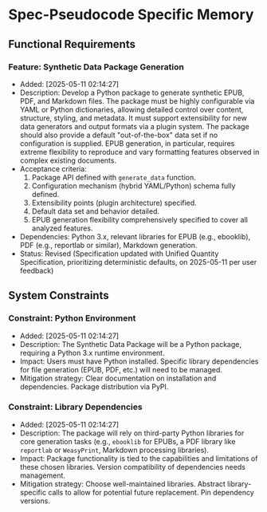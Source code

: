 # Spec-Pseudocode Specific Memory
<!-- Entries below should be added reverse chronologically (newest first) -->
## Functional Requirements
<!-- Append new requirements using the format below -->
### Feature: Synthetic Data Package Generation
- Added: [2025-05-11 02:14:27]
- Description: Develop a Python package to generate synthetic EPUB, PDF, and Markdown files. The package must be highly configurable via YAML or Python dictionaries, allowing detailed control over content, structure, styling, and metadata. It must support extensibility for new data generators and output formats via a plugin system. The package should also provide a default "out-of-the-box" data set if no configuration is supplied. EPUB generation, in particular, requires extreme flexibility to reproduce and vary formatting features observed in complex existing documents.
- Acceptance criteria: 
  1. Package API defined with `generate_data` function.
  2. Configuration mechanism (hybrid YAML/Python) schema fully defined.
  3. Extensibility points (plugin architecture) specified.
  4. Default data set and behavior detailed.
  5. EPUB generation flexibility comprehensively specified to cover all analyzed features.
- Dependencies: Python 3.x, relevant libraries for EPUB (e.g., ebooklib), PDF (e.g., reportlab or similar), Markdown generation.
- Status: Revised (Specification updated with Unified Quantity Specification, prioritizing deterministic defaults, on 2025-05-11 per user feedback)

## System Constraints
<!-- Append new constraints using the format below -->
### Constraint: Python Environment
- Added: [2025-05-11 02:14:27]
- Description: The Synthetic Data Package will be a Python package, requiring a Python 3.x runtime environment.
- Impact: Users must have Python installed. Specific library dependencies for file generation (EPUB, PDF, etc.) will need to be managed.
- Mitigation strategy: Clear documentation on installation and dependencies. Package distribution via PyPI.

### Constraint: Library Dependencies
- Added: [2025-05-11 02:14:27]
- Description: The package will rely on third-party Python libraries for core generation tasks (e.g., `ebooklib` for EPUBs, a PDF library like `reportlab` or `WeasyPrint`, Markdown processing libraries).
- Impact: Package functionality is tied to the capabilities and limitations of these chosen libraries. Version compatibility of dependencies needs management.
- Mitigation strategy: Choose well-maintained libraries. Abstract library-specific calls to allow for potential future replacement. Pin dependency versions.